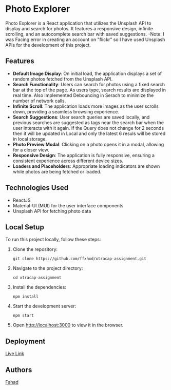 
# Photo Explorer

Photo Explorer is a React application that utilizes the Unsplash API to display and search for photos. It features a responsive design, infinite scrolling, and an autocomplete search bar with saved suggestions.
-Note: I was Facing error in creating an account on "flickr" so I have used Unsplash APIs for the development of this project. 

## Features

- **Default Image Display**: On initial load, the application displays a set of random photos fetched from the Unsplash API.
- **Search Functionality**: Users can search for photos using a fixed search bar at the top of the page. As users type, search results are displayed in real time. Also Implemented Debouncing in Serach to minimize the number of network calls.
- **Infinite Scroll**: The application loads more images as the user scrolls down, providing a seamless browsing experience.
- **Search Suggestions**: User search queries are saved locally, and previous searches are suggested as tags near the search bar when the user interacts with it again. If the Query does not change for 2 seconds then it will be updated in Local and only the latest 6 resuls will be stored in local storage.
- **Photo Preview Modal**: Clicking on a photo opens it in a modal, allowing for a closer view.
- **Responsive Design**: The application is fully responsive, ensuring a consistent experience across different device sizes.
- **Loaders and Placeholders**: Appropriate loading indicators are shown while photos are being fetched or loaded.
## Technologies Used

- ReactJS
- Material-UI (MUI) for the user interface components
- Unsplash API for fetching photo data

## Local Setup

To run this project locally, follow these steps:

1. Clone the repository:
   ```
   git clone https://github.com/ffxhxd/xtracap-assignment.git
   ```
2. Navigate to the project directory:
   ```
   cd xtracap-assignment
   ```
3. Install the dependencies:
   ```
   npm install
   ```
4. Start the development server:
   ```
   npm start
   ```
5. Open [http://localhost:3000](http://localhost:3000) to view it in the browser.

## Deployment

[Live Link](https://66413c99e261e5263676a99f--cool-bombolone-34cd33.netlify.app/)

## Authors
[Fahad](https://github.com/ffxhxd)

